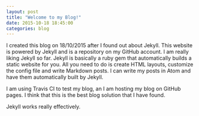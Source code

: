 ```yaml
---
layout: post
title: "Welcome to my Blog!"
date: 2015-10-18 18:45:00
categories: blog
---
```


I created this blog on 18/10/2015 after I found out about Jekyll.  This website is powered by Jekyll
and is a repository on my GitHub account.  I am really liking Jekyll so far.  Jekyll is basically
a ruby gem that automatically builds a static website for you.  All you need to do is create HTML layouts,
customize the config file and write Markdown posts.  I can write my posts in Atom and have them automatically built by Jekyll.

I am using Travis CI to test my blog, an I am hosting my blog on GitHub pages.  I think that this is the best blog solution that I have found.  

Jekyll works really effectively.
